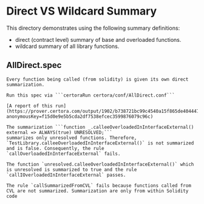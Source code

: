 
# Direct VS Wildcard Summary

This directory demonstrates using the following summary definitions:
- direct (contract level) summary of base and overloaded functions.
- wildcard summary of all library functions.

## AllDirect.spec 
    Every function being called (from solidity) is given its own direct summarization.
   
    Run this spec via ```certoraRun certora/conf/AllDirect.conf```

    [A report of this run](https://prover.certora.com/output/1902/b738721bc99c4540a15f865de4044479?anonymousKey=f15d0e9e5b5cda2df7538efcec3599876079c96c)

    The summarization ```function _.calleeOverloadedInInterfaceExternal()  external => ALWAYS(true) UNRESOLVED;```
    summarizes only unresolved functions. Therefore, `TestLibrary.calleeOverloadedInInterfaceExternal()` is not summarized and is false. Consequently, the rule `callOverloadedInInterfaceExternal` fails.

    The function `unresolved.calleeOverloadedInInterfaceExternal()` which is unresolved is summarized to true and the rule `callIOverloadedInInterfaceExternal` passes.

    The rule `callSummarizedFromCVL` fails because functions called from CVL are not summarized. Summarization are only from within Solidity code

